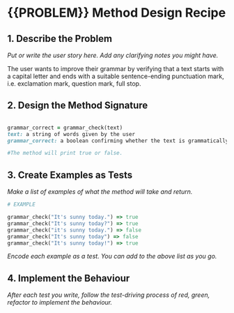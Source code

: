 # {{PROBLEM}} Method Design Recipe

## 1. Describe the Problem

_Put or write the user story here. Add any clarifying notes you might have._

The user wants to improve their grammar by verifying that a text starts with a capital letter and ends with a suitable sentence-ending punctuation mark, i.e. exclamation mark, question mark, full stop.

## 2. Design the Method Signature
```ruby 

grammar_correct = grammar_check(text)  
text: a string of words given by the user  
grammar_correct: a boolean confirming whether the text is grammatically correct

#The method will print true or false.
```

## 3. Create Examples as Tests

_Make a list of examples of what the method will take and return._

```ruby
# EXAMPLE

grammar_check("It's sunny today.") => true
grammar_check("It's sunny today?") => true
grammar_check("it's sunny today.") => false
grammar_check("It's sunny today") => false
grammar_check("It's sunny today!") => true

```

_Encode each example as a test. You can add to the above list as you go._

## 4. Implement the Behaviour

_After each test you write, follow the test-driving process of red, green, refactor to implement the behaviour._
